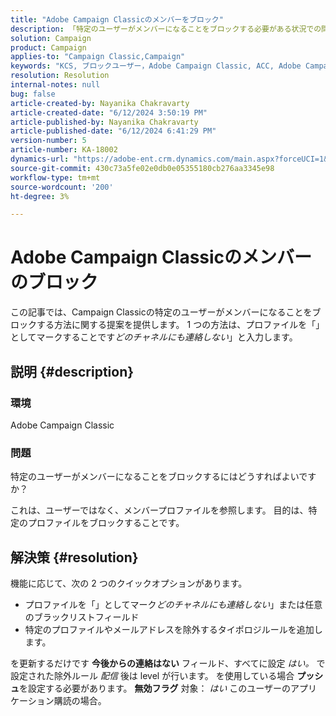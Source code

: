 ```yaml
---
title: "Adobe Campaign Classicのメンバーをブロック"
description: 「特定のユーザーがメンバーになることをブロックする必要がある状況での問題を修正する方法を説明します。」
solution: Campaign
product: Campaign
applies-to: "Campaign Classic,Campaign"
keywords: "KCS, ブロックユーザー，Adobe Campaign Classic, ACC, Adobe Campaign，方法"
resolution: Resolution
internal-notes: null
bug: false
article-created-by: Nayanika Chakravarty
article-created-date: "6/12/2024 3:50:19 PM"
article-published-by: Nayanika Chakravarty
article-published-date: "6/12/2024 6:41:29 PM"
version-number: 5
article-number: KA-18002
dynamics-url: "https://adobe-ent.crm.dynamics.com/main.aspx?forceUCI=1&pagetype=entityrecord&etn=knowledgearticle&id=0a19c172-d328-ef11-840b-0022480a40c2"
source-git-commit: 430c73a5fe02e0db0e05355180cb276aa3345e98
workflow-type: tm+mt
source-wordcount: '200'
ht-degree: 3%

---
```


# Adobe Campaign Classicのメンバーのブロック


この記事では、Campaign Classicの特定のユーザーがメンバーになることをブロックする方法に関する提案を提供します。 1 つの方法は、プロファイルを「」としてマークすることです&#x200B;*どのチャネルにも連絡しない*」と入力します。

## 説明 {#description}


### <b>環境</b>

Adobe Campaign Classic

### <b>問題</b>

特定のユーザーがメンバーになることをブロックするにはどうすればよいですか？

これは、ユーザーではなく、メンバープロファイルを参照します。 目的は、特定のプロファイルをブロックすることです。




## 解決策 {#resolution}


機能に応じて、次の 2 つのクイックオプションがあります。

- プロファイルを「」としてマーク&#x200B;*どのチャネルにも連絡しない*」または任意のブラックリストフィールド
- 特定のプロファイルやメールアドレスを除外するタイポロジルールを追加します。


を更新するだけです <b>今後からの連絡はない</b> フィールド、すべてに設定 *はい。* で設定された除外ルール *配信* 後は level が行います。 を使用している場合 <b>プッシュ</b>を設定する必要があります。 <b>無効フラグ</b> 対象： *はい* このユーザーのアプリケーション購読の場合。
